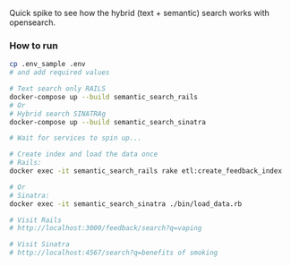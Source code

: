 Quick spike to see how the hybrid (text + semantic) search works with opensearch.

### How to run

```bash
cp .env_sample .env
# and add required values

# Text search only RAILS
docker-compose up --build semantic_search_rails
# Or
# Hybrid search SINATRAg
docker-compose up --build semantic_search_sinatra

# Wait for services to spin up...

# Create index and load the data once
# Rails:
docker exec -it semantic_search_rails rake etl:create_feedback_index

# Or
# Sinatra:
docker exec -it semantic_search_sinatra ./bin/load_data.rb

# Visit Rails
# http://localhost:3000/feedback/search?q=vaping

# Visit Sinatra
# http://localhost:4567/search?q=benefits of smoking
```
